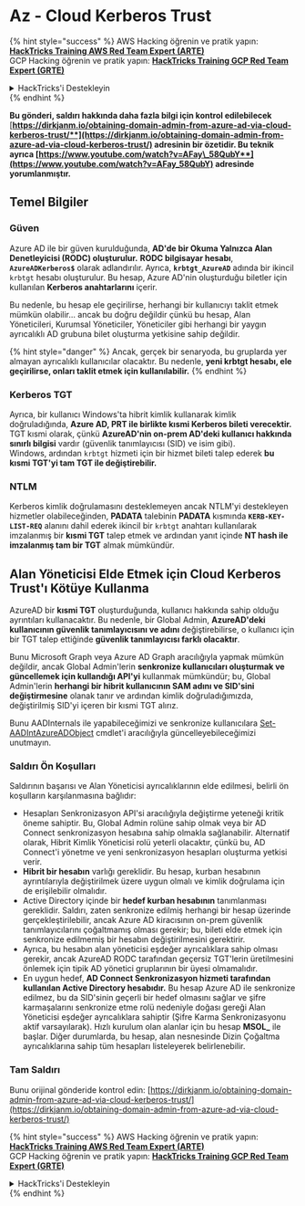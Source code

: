 # Az - Cloud Kerberos Trust

{% hint style="success" %}
AWS Hacking öğrenin ve pratik yapın:<img src="../../../../.gitbook/assets/image (1) (1) (1) (1).png" alt="" data-size="line">[**HackTricks Training AWS Red Team Expert (ARTE)**](https://training.hacktricks.xyz/courses/arte)<img src="../../../../.gitbook/assets/image (1) (1) (1) (1).png" alt="" data-size="line">\
GCP Hacking öğrenin ve pratik yapın: <img src="../../../../.gitbook/assets/image (2) (1).png" alt="" data-size="line">[**HackTricks Training GCP Red Team Expert (GRTE)**<img src="../../../../.gitbook/assets/image (2) (1).png" alt="" data-size="line">](https://training.hacktricks.xyz/courses/grte)

<details>

<summary>HackTricks'i Destekleyin</summary>

* [**abonelik planlarını**](https://github.com/sponsors/carlospolop) kontrol edin!
* **💬 [**Discord grubuna**](https://discord.gg/hRep4RUj7f) veya [**telegram grubuna**](https://t.me/peass) katılın ya da **Twitter'da** 🐦 [**@hacktricks\_live**](https://twitter.com/hacktricks_live)** bizi takip edin.**
* **Hacking ipuçlarını paylaşmak için** [**HackTricks**](https://github.com/carlospolop/hacktricks) ve [**HackTricks Cloud**](https://github.com/carlospolop/hacktricks-cloud) github reposuna PR gönderin.

</details>
{% endhint %}

**Bu gönderi, saldırı hakkında daha fazla bilgi için kontrol edilebilecek** [**https://dirkjanm.io/obtaining-domain-admin-from-azure-ad-via-cloud-kerberos-trust/**](https://dirkjanm.io/obtaining-domain-admin-from-azure-ad-via-cloud-kerberos-trust/) **adresinin bir özetidir. Bu teknik ayrıca** [**https://www.youtube.com/watch?v=AFay\_58QubY**](https://www.youtube.com/watch?v=AFay_58QubY)** adresinde yorumlanmıştır.**

## Temel Bilgiler

### Güven

Azure AD ile bir güven kurulduğunda, **AD'de bir Okuma Yalnızca Alan Denetleyicisi (RODC) oluşturulur.** **RODC bilgisayar hesabı**, **`AzureADKerberos$`** olarak adlandırılır. Ayrıca, **`krbtgt_AzureAD`** adında bir ikincil `krbtgt` hesabı oluşturulur. Bu hesap, Azure AD'nin oluşturduğu biletler için kullanılan **Kerberos anahtarlarını** içerir.

Bu nedenle, bu hesap ele geçirilirse, herhangi bir kullanıcıyı taklit etmek mümkün olabilir... ancak bu doğru değildir çünkü bu hesap, Alan Yöneticileri, Kurumsal Yöneticiler, Yöneticiler gibi herhangi bir yaygın ayrıcalıklı AD grubuna bilet oluşturma yetkisine sahip değildir.

{% hint style="danger" %}
Ancak, gerçek bir senaryoda, bu gruplarda yer almayan ayrıcalıklı kullanıcılar olacaktır. Bu nedenle, **yeni krbtgt hesabı, ele geçirilirse, onları taklit etmek için kullanılabilir.**
{% endhint %}

### Kerberos TGT

Ayrıca, bir kullanıcı Windows'ta hibrit kimlik kullanarak kimlik doğruladığında, **Azure AD, PRT ile birlikte kısmi Kerberos bileti verecektir.** TGT kısmi olarak, çünkü **AzureAD'nin on-prem AD'deki kullanıcı hakkında sınırlı bilgisi** vardır (güvenlik tanımlayıcısı (SID) ve isim gibi).\
Windows, ardından `krbtgt` hizmeti için bir hizmet bileti talep ederek **bu kısmi TGT'yi tam TGT ile değiştirebilir.**

### NTLM

Kerberos kimlik doğrulamasını desteklemeyen ancak NTLM'yi destekleyen hizmetler olabileceğinden, **PADATA** talebinin **PADATA** kısmında **`KERB-KEY-LIST-REQ`** alanını dahil ederek ikincil bir `krbtgt` anahtarı kullanılarak imzalanmış bir **kısmi TGT** talep etmek ve ardından yanıt içinde **NT hash ile imzalanmış tam bir TGT** almak mümkündür.

## Alan Yöneticisi Elde Etmek için Cloud Kerberos Trust'ı Kötüye Kullanma <a href="#abusing-cloud-kerberos-trust-to-obtain-domain-admin" id="abusing-cloud-kerberos-trust-to-obtain-domain-admin"></a>

AzureAD bir **kısmi TGT** oluşturduğunda, kullanıcı hakkında sahip olduğu ayrıntıları kullanacaktır. Bu nedenle, bir Global Admin, **AzureAD'deki kullanıcının güvenlik tanımlayıcısını ve adını** değiştirebilirse, o kullanıcı için bir TGT talep ettiğinde **güvenlik tanımlayıcısı farklı olacaktır**.

Bunu Microsoft Graph veya Azure AD Graph aracılığıyla yapmak mümkün değildir, ancak Global Admin'lerin **senkronize kullanıcıları oluşturmak ve güncellemek için kullandığı API'yi** kullanmak mümkündür; bu, Global Admin'lerin **herhangi bir hibrit kullanıcının SAM adını ve SID'sini değiştirmesine** olanak tanır ve ardından kimlik doğruladığımızda, değiştirilmiş SID'yi içeren bir kısmi TGT alırız.

Bunu AADInternals ile yapabileceğimizi ve senkronize kullanıcılara [Set-AADIntAzureADObject](https://aadinternals.com/aadinternals/#set-aadintazureadobject-a) cmdlet'i aracılığıyla güncelleyebileceğimizi unutmayın.

### Saldırı Ön Koşulları <a href="#attack-prerequisites" id="attack-prerequisites"></a>

Saldırının başarısı ve Alan Yöneticisi ayrıcalıklarının elde edilmesi, belirli ön koşulların karşılanmasına bağlıdır:

* Hesapları Senkronizasyon API'si aracılığıyla değiştirme yeteneği kritik öneme sahiptir. Bu, Global Admin rolüne sahip olmak veya bir AD Connect senkronizasyon hesabına sahip olmakla sağlanabilir. Alternatif olarak, Hibrit Kimlik Yöneticisi rolü yeterli olacaktır, çünkü bu, AD Connect'i yönetme ve yeni senkronizasyon hesapları oluşturma yetkisi verir.
* **Hibrit bir hesabın** varlığı gereklidir. Bu hesap, kurban hesabının ayrıntılarıyla değiştirilmek üzere uygun olmalı ve kimlik doğrulama için de erişilebilir olmalıdır.
* Active Directory içinde bir **hedef kurban hesabının** tanımlanması gereklidir. Saldırı, zaten senkronize edilmiş herhangi bir hesap üzerinde gerçekleştirilebilir, ancak Azure AD kiracısının on-prem güvenlik tanımlayıcılarını çoğaltmamış olması gerekir; bu, bileti elde etmek için senkronize edilmemiş bir hesabın değiştirilmesini gerektirir.
* Ayrıca, bu hesabın alan yöneticisi eşdeğer ayrıcalıklara sahip olması gerekir, ancak AzureAD RODC tarafından geçersiz TGT'lerin üretilmesini önlemek için tipik AD yönetici gruplarının bir üyesi olmamalıdır.
* En uygun hedef, **AD Connect Senkronizasyon hizmeti tarafından kullanılan Active Directory hesabıdır.** Bu hesap Azure AD ile senkronize edilmez, bu da SID'sinin geçerli bir hedef olmasını sağlar ve şifre karmaşalarını senkronize etme rolü nedeniyle doğası gereği Alan Yöneticisi eşdeğer ayrıcalıklara sahiptir (Şifre Karma Senkronizasyonu aktif varsayılarak). Hızlı kurulum olan alanlar için bu hesap **MSOL\_** ile başlar. Diğer durumlarda, bu hesap, alan nesnesinde Dizin Çoğaltma ayrıcalıklarına sahip tüm hesapları listeleyerek belirlenebilir.

### Tam Saldırı <a href="#the-full-attack" id="the-full-attack"></a>

Bunu orijinal gönderide kontrol edin: [https://dirkjanm.io/obtaining-domain-admin-from-azure-ad-via-cloud-kerberos-trust/](https://dirkjanm.io/obtaining-domain-admin-from-azure-ad-via-cloud-kerberos-trust/)

{% hint style="success" %}
AWS Hacking öğrenin ve pratik yapın:<img src="../../../../.gitbook/assets/image (1) (1) (1) (1).png" alt="" data-size="line">[**HackTricks Training AWS Red Team Expert (ARTE)**](https://training.hacktricks.xyz/courses/arte)<img src="../../../../.gitbook/assets/image (1) (1) (1) (1).png" alt="" data-size="line">\
GCP Hacking öğrenin ve pratik yapın: <img src="../../../../.gitbook/assets/image (2) (1).png" alt="" data-size="line">[**HackTricks Training GCP Red Team Expert (GRTE)**<img src="../../../../.gitbook/assets/image (2) (1).png" alt="" data-size="line">](https://training.hacktricks.xyz/courses/grte)

<details>

<summary>HackTricks'i Destekleyin</summary>

* [**abonelik planlarını**](https://github.com/sponsors/carlospolop) kontrol edin!
* **💬 [**Discord grubuna**](https://discord.gg/hRep4RUj7f) veya [**telegram grubuna**](https://t.me/peass) katılın ya da **Twitter'da** 🐦 [**@hacktricks\_live**](https://twitter.com/hacktricks_live)** bizi takip edin.**
* **Hacking ipuçlarını paylaşmak için** [**HackTricks**](https://github.com/carlospolop/hacktricks) ve [**HackTricks Cloud**](https://github.com/carlospolop/hacktricks-cloud) github reposuna PR gönderin.

</details>
{% endhint %}

